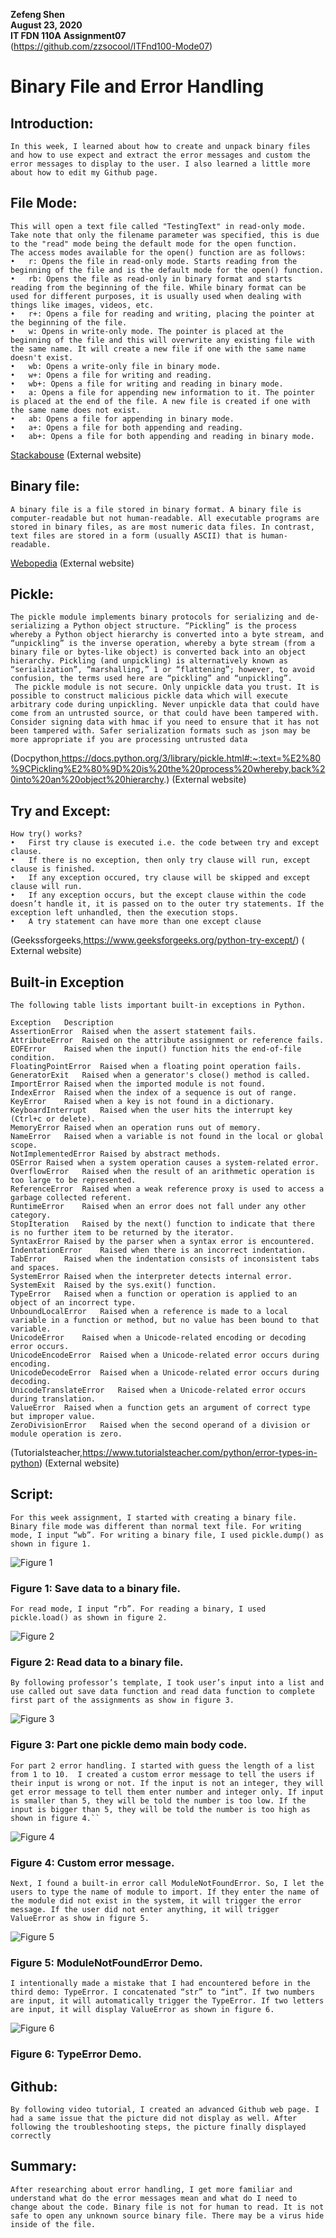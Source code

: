 **Zefeng Shen**  
**August 23, 2020**  
**IT FDN 110A** 
**Assignment07**  
(https://github.com/zzsocool/ITFnd100-Mode07)


#       Binary File and Error Handling

## Introduction:
```
In this week, I learned about how to create and unpack binary files and how to use expect and extract the error messages and custom the error messages to display to the user. I also learned a little more about how to edit my Github page.
```
## File Mode:
```
This will open a text file called "TestingText" in read-only mode. Take note that only the filename parameter was specified, this is due to the "read" mode being the default mode for the open function.
The access modes available for the open() function are as follows:
•	r: Opens the file in read-only mode. Starts reading from the beginning of the file and is the default mode for the open() function.
•	rb: Opens the file as read-only in binary format and starts reading from the beginning of the file. While binary format can be used for different purposes, it is usually used when dealing with things like images, videos, etc.
•	r+: Opens a file for reading and writing, placing the pointer at the beginning of the file.
•	w: Opens in write-only mode. The pointer is placed at the beginning of the file and this will overwrite any existing file with the same name. It will create a new file if one with the same name doesn't exist.
•	wb: Opens a write-only file in binary mode.
•	w+: Opens a file for writing and reading.
•	wb+: Opens a file for writing and reading in binary mode.
•	a: Opens a file for appending new information to it. The pointer is placed at the end of the file. A new file is created if one with the same name does not exist.
•	ab: Opens a file for appending in binary mode.
•	a+: Opens a file for both appending and reading.
•	ab+: Opens a file for both appending and reading in binary mode.
```
[Stackabouse](https://stackabuse.com/file-handling-in-python/) (External website)

## Binary file:
```
A binary file is a file stored in binary format. A binary file is computer-readable but not human-readable. All executable programs are stored in binary files, as are most numeric data files. In contrast, text files are stored in a form (usually ASCII) that is human-readable.
```
[Webopedia](https://www.webopedia.com/TERM/B/binary_file.html) (External website)

## Pickle:
```
The pickle module implements binary protocols for serializing and de-serializing a Python object structure. “Pickling” is the process whereby a Python object hierarchy is converted into a byte stream, and “unpickling” is the inverse operation, whereby a byte stream (from a binary file or bytes-like object) is converted back into an object hierarchy. Pickling (and unpickling) is alternatively known as “serialization”, “marshalling,” 1 or “flattening”; however, to avoid confusion, the terms used here are “pickling” and “unpickling”.
 The pickle module is not secure. Only unpickle data you trust. It is possible to construct malicious pickle data which will execute arbitrary code during unpickling. Never unpickle data that could have come from an untrusted source, or that could have been tampered with. Consider signing data with hmac if you need to ensure that it has not been tampered with. Safer serialization formats such as json may be more appropriate if you are processing untrusted data
```
(Docpython,https://docs.python.org/3/library/pickle.html#:~:text=%E2%80%9CPickling%E2%80%9D%20is%20the%20process%20whereby,back%20into%20an%20object%20hierarchy.) (External website)

## Try and Except:
```
How try() works?
•	First try clause is executed i.e. the code between try and except clause.
•	If there is no exception, then only try clause will run, except clause is finished.
•	If any exception occured, try clause will be skipped and except clause will run.
•	If any exception occurs, but the except clause within the code doesn’t handle it, it is passed on to the outer try statements. If the exception left unhandled, then the execution stops.
•	A try statement can have more than one except clause
```
(Geekssforgeeks,https://www.geeksforgeeks.org/python-try-except/) ( External website)


## Built-in Exception
```
The following table lists important built-in exceptions in Python.

Exception	Description
AssertionError	Raised when the assert statement fails.
AttributeError	Raised on the attribute assignment or reference fails.
EOFError	Raised when the input() function hits the end-of-file condition.
FloatingPointError	Raised when a floating point operation fails.
GeneratorExit	Raised when a generator's close() method is called.
ImportError	Raised when the imported module is not found.
IndexError	Raised when the index of a sequence is out of range.
KeyError	Raised when a key is not found in a dictionary.
KeyboardInterrupt	Raised when the user hits the interrupt key (Ctrl+c or delete).
MemoryError	Raised when an operation runs out of memory.
NameError	Raised when a variable is not found in the local or global scope.
NotImplementedError	Raised by abstract methods.
OSError	Raised when a system operation causes a system-related error.
OverflowError	Raised when the result of an arithmetic operation is too large to be represented.
ReferenceError	Raised when a weak reference proxy is used to access a garbage collected referent.
RuntimeError	Raised when an error does not fall under any other category.
StopIteration	Raised by the next() function to indicate that there is no further item to be returned by the iterator.
SyntaxError	Raised by the parser when a syntax error is encountered.
IndentationError	Raised when there is an incorrect indentation.
TabError	Raised when the indentation consists of inconsistent tabs and spaces.
SystemError	Raised when the interpreter detects internal error.
SystemExit	Raised by the sys.exit() function.
TypeError	Raised when a function or operation is applied to an object of an incorrect type.
UnboundLocalError	Raised when a reference is made to a local variable in a function or method, but no value has been bound to that variable.
UnicodeError	Raised when a Unicode-related encoding or decoding error occurs.
UnicodeEncodeError	Raised when a Unicode-related error occurs during encoding.
UnicodeDecodeError	Raised when a Unicode-related error occurs during decoding.
UnicodeTranslateError	Raised when a Unicode-related error occurs during translation.
ValueError	Raised when a function gets an argument of correct type but improper value.
ZeroDivisionError	Raised when the second operand of a division or module operation is zero.
```
(Tutorialsteacher,https://www.tutorialsteacher.com/python/error-types-in-python) (External website)

## Script:
```
For this week assignment, I started with creating a binary file. Binary file mode was different than normal text file. For writing mode, I input “wb”. For writing a binary file, I used pickle.dump() as shown in figure 1.
```
![Figure 1](https://zzsocool.github.io/ITFnd100-Mode07/assignmeng.png "Figure 1")

### Figure 1: Save data to a binary file.
```
For read mode, I input “rb”. For reading a binary, I used pickle.load() as shown in figure 2.
```
![Figure 2](https://zzsocool.github.io/ITFnd100-Mode07/aaaaa.png "Figure 2")
### Figure 2: Read data to a binary file.
```
By following professor’s template, I took user’s input into a list and use called out save data function and read data function to complete first part of the assignments as show in figure 3.
```
![Figure 3](https://zzsocool.github.io/ITFnd100-Mode07/bbbb.png "Figure 3")
### Figure 3: Part one pickle demo main body code.
```
For part 2 error handling. I started with guess the length of a list from 1 to 10.  I created a custom error message to tell the users if their input is wrong or not. If the input is not an integer, they will get error message to tell them enter number and integer only. If input is smaller than 5, they will be told the number is too low. If the input is bigger than 5, they will be told the number is too high as shown in figure 4.``
```
![Figure 4](https://zzsocool.github.io/ITFnd100-Mode07/ccccc.png "Figure 4")
### Figure 4: Custom error message.
```
Next, I found a built-in error call ModuleNotFoundError. So, I let the users to type the name of module to import. If they enter the name of the module did not exist in the system, it will trigger the error message. If the user did not enter anything, it will trigger ValueError as show in figure 5.
```

![Figure 5](https://zzsocool.github.io/ITFnd100-Mode07/dddd.png "Figure 5")
### Figure 5: ModuleNotFoundError Demo.
```
I intentionally made a mistake that I had encountered before in the third demo: TypeError. I concatenated “str” to “int”. If two numbers are input, it will automatically trigger the TypeError. If two letters are input, it will display ValueError as shown in figure 6.
```
![Figure 6](https://zzsocool.github.io/ITFnd100-Mode07/eeee.png "Figure 6")
### Figure 6: TypeError Demo.
## Github:
```
By following video tutorial, I created an advanced Github web page. I had a same issue that the picture did not display as well. After following the troubleshooting steps, the picture finally displayed correctly
```
## Summary:

```
After researching about error handling, I get more familiar and understand what do the error messages mean and what do I need to change about the code. Binary file is not for human to read. It is not safe to open any unknown source binary file. There may be a virus hide inside of the file.
```

